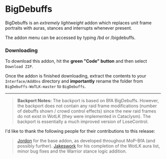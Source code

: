 # BigDebuffs

BigDebuffs is an _extremely lightweight_ addon which replaces unit frame portraits with auras, stances and interrupts whenever present.

The addon menu can be accessed by typing /bd or /bigdebuffs.

### Downloading

To download this addon, hit the **green "Code" button** and then select `Download ZIP`.

Once the addon is finished downloading, extract the contents to your `Interface/AddOns` directory and **importantly** rename the folder from `BigDebuffs-WoTLK-master` to `BigDebuffs`.

---

>**Backport Notes:**
> The backport is based on BfA BigDebuffs. However, the backport does not contain any raid frame 
> modifications (number of debuffs shown / crowd control effects) since the
> new raid frames do not exist in WotLK (they were implemented in Cataclysm).
> The backport is essentially a much improved version of LoseControl.

 I'd like to thank the following people for their contributions to this release:
> [Jordon][1] for the base addon, as developed throughout MoP-BfA (and possibly further).
> [Jakeswork][2] for his completion of the WotLK aura list, minor bug fixes and the Warrior stance logic addition.


[1]: https://github.com/jordonwow
[2]: https://github.com/jakeswork
